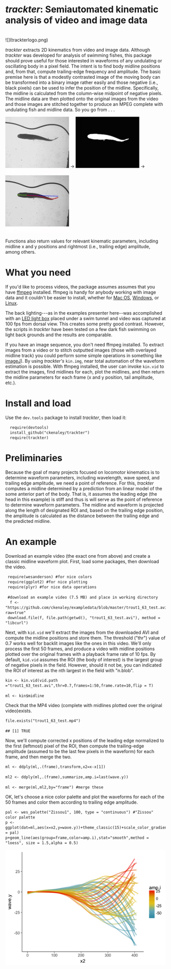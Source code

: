 *trackter*: Semiautomated kinematic analysis of video and image data
====================================================================
<br>
![](trackterlogo.png) 
<br>

*trackter* extracts 2D kinematics from video and image data. Although
*trackter* was developed for analysis of swimming fishes, this package
should prove useful for those interested in waveforms of any undulating
or oscillating body in a pixel field. The intent is to find body midline
positions and, from that, compute trailing-edge frequency and amplitude.
The basic premise here is that a modestly contrasted image of the moving
body can be transformed into a binary image rather easily and those
negative (i.e., black pixels) can be used to infer the position of the
midline. Specifically, the midline is calculated from the column-wise
midpoint of negative pixels. The midline data are then plotted onto the
original images from the video and those images are stitched together to
produce an MPEG complete with undulating fish and midline data. So you
go from . . .

![](trout1_64_2018-01-23-130029-0000001.jpg) -&gt;
![](trout1_64_2018-01-23-130029-0000.avi_001_bin.jpg) -&gt; ![](trout1_64_2018-01-23-130029-0000_001_data.jpg)

Functions also return values for relevant kinematic parameters, including
midline x and y positions and rightmost (i.e., trailing edge) amplitude,
among others.

What you need
=============

If you'd like to process videos, the package assumes assumes that you
have [ffmpeg](https://www.ffmpeg.org/) installed. ffmpeg is handy for
anybody working with image data and it couldn't be easier to install,
whether for [Mac
OS](https://github.com/fluent-ffmpeg/node-fluent-ffmpeg/wiki/Installing-ffmpeg-on-Mac-OS-X),
[Windows](https://github.com/adaptlearning/adapt_authoring/wiki/Installing-FFmpeg),
or [Linux](https://www.ostechnix.com/install-ffmpeg-linux/).

The back lighting---as in the examples presenter here--was accomplished
with an [LED light box](http://a.co/hIbIxNq) placed under a swim tunnel
and video was captured at 100 fps from dorsal view. This creates some
pretty good contrast. However, the scripts in *trackter* have been
tested on a few dark fish swimming on light back grounds and the results
are comparable.

If you have an image sequence, you don't need ffmpeg installed. To
extract images from a video or to stitch outputted images (those with
overlayed midline track) you could perform some simple operations in
something like [imageJ](https://imagej.nih.gov/ij/)). By using
*trackter's* `kin.img`, near total automation of the waveform estimation
is possible. With ffmpeg installed, the user can invoke `kin.vid` to
extract the images, find midlines for each, plot the midlines, and then
return the midline parameters for each frame (x and y position, tail
amplitude, etc.).

Install and load
================

Use the `dev.tools` package to install *trackter*, then load it:

      require(devtools)
      install_github("ckenaley/trackter")
      require(trackter)

Preliminaries
=============

Because the goal of many projects focused on locomotor kinematics is to
determine waveform parameters, including wavelength, wave speed, and
trailing edge amplitude, we need a point of reference. For this,
*trackter* computes a midline determined by a prediction from an
linear model of the some anterior part of the body. That is, it assumes
the leading edge (the head in this example) is stiff and thus is will
serve as the point of reference to determine waveform parameters. The
midline and waveform is projected along the length of designated ROI and,
based on the trailing edge position, the amplitude is calculated as the
distance between the trailing edge and the predicted midline.

An example
==========

Download an example video (the exact one from above) and create a
classic midline waveform plot. First, load some packages, then download
the video.

     require(wesanderson) #for nice colors
     require(ggplot2) #for nice plotting
     require(plyr) #for nice data operations

     #download an example video (7.5 MB) and place in working directory
      f <- "https://github.com/ckenaley/exampledata/blob/master/trout1_63_test.avi?raw=true"
     download.file(f, file.path(getwd(), "trout1_63_test.avi"), method = "libcurl")

Next, with `kid.vid` we'll extract the images from the downloaded AVI
and compute the midline positions and store them. The threshold ("thr")
value of 0.7 works well for backlit images like the ones in this video.
We'll only process the first 50 frames, and produce a video with midline
positions plotted over the original frames with a playback frame rate of
10 fps. By default, `kid.vid` assumes the ROI (the body of interest) is
the largest group of negative pixels in the field. However, should it
not be, you can indicated the ROI of interest as the nth largest in the
field with "n.blob".

    kin <- kin.vid(vid.path ="trout1_63_test.avi",thr=0.7,frames=1:50,frame.rate=10,flip = T)

    ml <- kin$midline

Check that the MP4 video (complete with midlines plotted over the
original video)exists.

    file.exists("trout1_63_test.mp4")

    ## [1] TRUE

Now, we'll compute corrected x positions of the leading edge normalized
to the first (leftmost) pixel of the ROI, then compute the
trailing-edge amplitude (assumed to be the last few pixels in the
waveform) for each frame, and then merge the two.

    ml <- ddply(ml,.(frame),transform,x2=x-x[1])

    ml2 <- ddply(ml,.(frame),summarize,amp.i=last(wave.y))

    ml <- merge(ml,ml2,by="frame") #merge these

OK, let's choose a nice color palette and plot the waveforms for each of
the 50 frames and color them according to trailing edge amplitude.

    pal <- wes_palette("Zissou1", 100, type = "continuous") #"Zissou" color palette
    p <- ggplot(dat=ml,aes(x=x2,y=wave.y))+theme_classic(15)+scale_color_gradientn(colours = pal)
    p+geom_line(aes(group=frame,color=amp.i),stat="smooth",method = "loess", size = 1.5,alpha = 0.5)

![](tutorial_files/figure-markdown_strict/unnamed-chunk-6-1.png)
